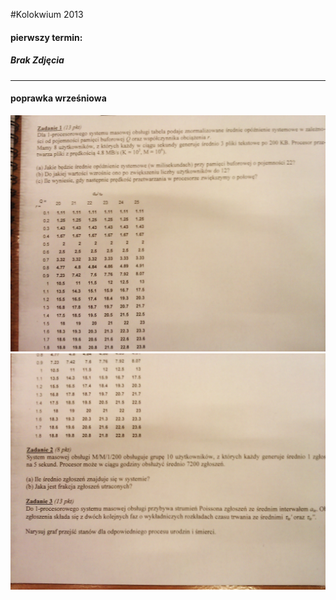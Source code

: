#Kolokwium 2013

#### pierwszy termin:

##### Brak Zdjęcia 

----

#### poprawka wrześniowa

![20YY-v1.jpg](drugi-termin/20YY-v1.jpg "20YY-v1.jpg")
![20YY-v2.jpg](drugi-termin/20YY-v2.jpg "20YY-v2.jpg")